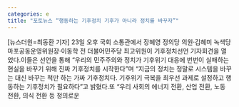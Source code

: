 ```yaml
---
categories: e
title: "포토뉴스 “행동하는 기후정치 기후가 아니라 정치를 바꾸자”"
---
```

[뉴스더원=최동환 기자] 23일 오후 국회 소통관에서 장혜영 정의당 의원·김혜미 녹색당 마포공동운영위원장·이동학 전 더불어민주당 최고위원이 기후정치선언 기자회견을 열었다.이들은 선언을 통해 “우리의 민주주의와 정치가 기후위기 대응에 번번이 실패하는 현실을 바꾸기 위해 진짜 기후정치를 시작한다”며 “지금의 정치는 정말로 시스템을 바꾸는 대신 바꾸는 척만 하는 가짜 기후정치다. 기후위기 극복을 최우선 과제로 설정하고 행동하는 기후정치가 필요하다”고 밝혔다.또 “우리 사회의 에너지 전환, 산업 전환, 노동 전환, 의식 전환 등 정의로운
